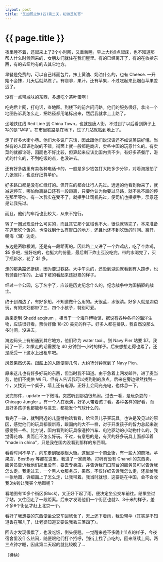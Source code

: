 ```yaml
---
layout: post
title: "芝加哥之旅(四)第二天，初游芝加哥"
---
```


# {{ page.title }}

夜里睡不着，还起来上了2个小时网，又重新睡。早上大约9点起床，也不知道那帮人什么时候回来的，女朋友们就住在我们屋里。有的已经离开了，有的在收拾东西，有的去纽约有的去其它地方。

早餐是免费的，可以自己烤面包片，抹上黄油、奶油什么的，也有 Cheese. 一开始不会抹，几天后就熟练了。有咖啡，果汁。还有苹果，不过吃起来比烟台苹果差远了。

没有一点带咸味的东西，多想吃个茶叶蛋啊！

吃完后上网，打电话，查地图。到楼下的前台问问路。他们的服务很好，拿出一个地图告诉我怎么走，把路径都用笔标出来，然后我就拿上上路了。

坐地铁红线 Red Line 到 China Town，也就是唐人街，不过到了以后看到牌子上写的是”华埠“。在市里铁路是在地下，过了几站就钻到地上了。

走了好多大街小巷。他们大多说广东话，因此跟他们说汉语还不如说英语好懂。当然有的人国语也说的不错。街面上就一般都是商店，卖些中国的玩意什么的。有卖菜的就都论磅，因而也不好比较，但算起来应该比国内贵不少。有好多茶餐厅，港式的什么的，不到吃饭的点，也没进去。

还有好多店里有卖各种电话卡的，一般是多少钱包打大陆多少分钟，对着海报拍了几张照片，也没仔细算单价。

好多路口都是没有红绿灯的。但开车的都会让行人先过。远远的他看到你来了，就减速停车，哪怕你离路口还有一段距离，只要他认为你要过马路，就不急不躁的停在那里等你。有一次我实在受不了，就摆手让司机先过，便司机也摆摆手，示意还是让我先过。

而且，他们的车距也比较大，从来不抢行。

转了一圈发现没什么可买的，而且其它那个区域也不大，很快就转完了。本来准备在这里吃个饭的，也没找到什么有胃口的地方，还且也还不到吃饭的时间。离开，朝海（湖）边走。

东边是密歇根湖。还是有一段距离的。因此路上又进了一个炸鸡店，吃了个炸鸡，$5 多吧，挺好吃的，也挺大的份量，最后剩下炸土豆没吃完。带的水喝完了，买了瓶新水，花了 $1 多。

走的那条路还挺绕，因为要过铁路。大中午头的，还没到湖边就看到有人跑步，也有骑自行车的。上坡下坡的看起来还挺累的样子。

经过一个公园，忘了名字了，应该是历史纪念什么的，纪念战争中为国捐驱的战士。

终于到湖边了，有好多船，不知道做什么用的。天很蓝，水很清。好多人就是湖边玩，有的夫妇都带了三、四个小孩子，特别可爱。

后来走到 Shedd acqirum ，相当于一个海洋博物馆，据说有各种各样的海洋生物，应该很好看，票价好像 18-20 美元的样子。好多人都在排队，我自然没那么多时间。没进去。

海边码头上有船通到其它地方，他们称为 water taxi 。到  Navy Pier 站要 $7。我问了一下，如果走的话需要花 40 分钟到一小时的样子。后来想想走得也累了，还是感受一下这水上出租车吧。

风景果然优美。跟船上的人随便聊几句，大约15分钟就到了 Navy Pier。

原来这儿也有好多好玩的东西，但当时我不知道。由于急着上网发邮件，进了麦当劳，他们不提供 Wi Fi，但有人告诉我可以找到别的热点。后来在旁边果然找到一个，又找到一个桌子，墙上还有电源。正好上会网充充电，也休息一下。

发完邮件，update 一下微博。突然听到那边很热闹。过去一看，是玩杂耍的 - Chicago Jungler 。有一个人在表演，好多人带着孩子看。各种各样的好看，而且好多孩子也都能参与进去，都能发个气球什么的。

看完了一轮，就到附近的儿童博物馆看看，给宝贝儿子买玩具。也许是没见过的原因，感觉他们的玩具都很新奇，跟国内的大不一样，对于开发孩子的智力总起来说感觉强一些。比方说，国内看到的玩具像遥控汽车、电池驱动的小动物什么的，我觉得花哨、贵而且不怎么好玩。不过，有意思的是，有买的好多玩具上面都印着 "made in china"，只是我在国内没看到那样的东西啊。

看看时间不早了，向东走到密歇根大街。这里是一个商业街，有一些大的商场。苹果店、BestBuy 等都在这里。我进了一家商场，打听有没有 Chanel 的东西卖，服务员告诉我他们那里没有，要去专卖店。并告诉我门口前台的服务员可以告诉我怎么走。我走过去，一个黑人女服务员，果然，不仅详细告诉我怎么走，还拿给我一张地图，详细画上了怎么走，让我带着。我当时就想，这要是在中国，会不会收我3块钱让我买个地图呢？

看地图有10多个街区(Block)，又正好下起了雨，便决定坐公交车前往。结果坐过了站，又往回走了一段距离。后来才发现他们一个街区也就2、3十米的样子，差不多6个街区才赶上北京一个。

看好了我想要的东西便坐公交车回旅舍了，天上还下着雨，我没带伞（其实是不知道丢在哪儿了，让老婆知道又要说我丢三落四了）。

回去才发现很累了，也没吃饭，倒头便睡。一觉醒来差不多晚上11点的样子，今夜宿舍里没什么热闹，随便跟他们打个招呼，到街上找了点吃的，回来继续上网。两三点钟才睡，因此第二天起的就比较晚了...

（待续）

